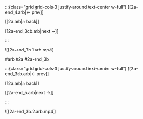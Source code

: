:::{class="grid grid-cols-3 justify-around text-center w-full"}
[[2a-end_4.arb|← prev]]

[[2a.arb|⌂ back]]

[[2a-end_3cb.arb|next →]]

:::

![[2a-end_3b.1.arb.mp4]]

#arb #2a #2a-end_3b

:::{class="grid grid-cols-3 justify-around text-center w-full"}
[[2a-end_3cb.arb|← prev]]

[[2a.arb|⌂ back]]

[[2a-end_5.arb|next →]]

:::

![[2a-end_3b.2.arb.mp4]]

